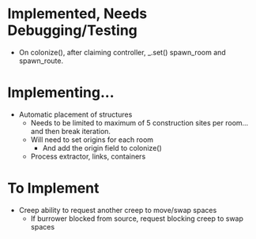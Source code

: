 # Implemented, Needs Debugging/Testing

- On colonize(), after claiming controller, _.set() spawn_room and spawn_route.



# Implementing...

- Automatic placement of structures
    - Needs to be limited to maximum of 5 construction sites per room... and then break iteration.
    - Will need to set origins for each room
        - And add the origin field to colonize()
    - Process extractor, links, containers



# To Implement

- Creep ability to request another creep to move/swap spaces
	- If burrower blocked from source, request blocking creep to swap spaces
